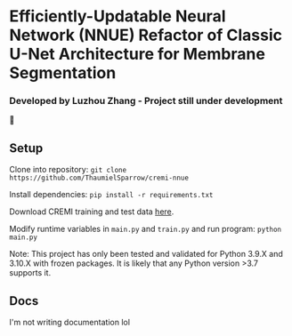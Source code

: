 # Efficiently-Updatable Neural Network (NNUE) Refactor of Classic U-Net Architecture for Membrane Segmentation
### Developed by Luzhou Zhang - Project still under development

🧠

## Setup
Clone into repository: `git clone https://github.com/ThaumielSparrow/cremi-nnue`

Install dependencies: `pip install -r requirements.txt`

Download CREMI training and test data [here](https://cremi.org/data/).

Modify runtime variables in `main.py` and `train.py` and run program: `python main.py`

Note: This project has only been tested and validated for Python 3.9.X and 3.10.X with frozen packages. It is likely that any Python version >3.7 supports it.

## Docs
I'm not writing documentation lol